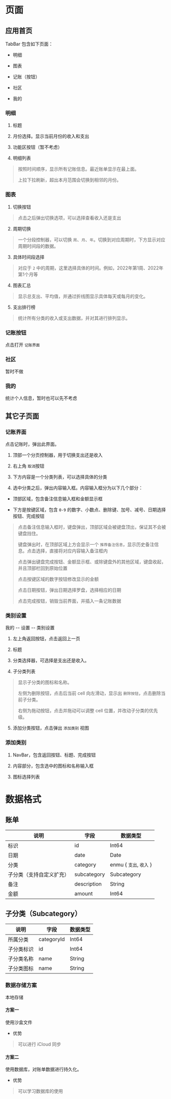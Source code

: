 # 页面

## 应用首页

TabBar 包含如下页面：

* 明细

* 图表

* 记账（按钮）

* 社区

* 我的

### 明细

1. 标题

2. 月份选择。显示当前月份的收入和支出

3. 功能区按钮（暂不考虑）

4. 明细列表

> 按照时间顺序，显示所有记账信息。最近账单显示在最上面。
> 
> 上拉下拉刷新，超出本月范围会切换到相邻的月份。

### 图表

1. 切换按钮

> 点击之后弹出切换选项，可以选择查看收入还是支出

2. 周期切换

> 一个分段控制器，可以切换 `周`、`月`、`年`。切换到对应周期时，下方显示对应周期时间段的数据。

3. 具体时间段选择

> 对应于 `2` 中的周期，这里选择具体的时间。例如，2022年第1周、2022年第1个月等

4. 图表汇总

> 显示总支出、平均值，并通过折线图显示具体每天或每月的变化。

5. 支出排行榜

> 统计所有分类的收入或支出数据，并对其进行排列显示。

### 记账按钮

点击打开 `记账界面`

### 社区

暂时不做

### 我的

统计个人信息，暂时也可以先不考虑

## 其它子页面

### 记账界面

点击记账时，弹出此界面。

1. 顶部一个分页控制器，用于切换支出还是收入

2. 右上角 `取消`按钮

3. 下方内容是一个分类列表，可以选择具体的分类

4. 选中分类之后，弹出内容输入框。内容输入框分为以下几个部分：

* 顶部区域，包含备注信息输入框和金额显示框

* 下方是按键区域，包含 `0-9` 的数字、小数点、删除键、加号、减号、日期选择按钮、完成按钮

> 点击备注信息输入框时，键盘弹出，顶部区域会被键盘顶出，保证其不会被键盘挡住。
>
> 键盘弹出时，在顶部区域上方会显示一个 `推荐备注信息`，显示历史备注信息。点击选择，直接将对应内容输入备注框内
>
> 点击弹出键盘完成按钮、金额显示框、或除键盘外的其他区域，键盘收起，并且顶部栏回到原始位置
>
> 点击按键区域的数字按钮修改显示的金额
>
> 点击日期按钮，弹出日期选择罗盘，选择相应的日期
>
> 点击完成按钮，销毁当前界面，并插入一条记账数据

### 类别设置

我的 -- 设置 -- 类别设置

1. 左上角返回按钮，点击返回上一页

2. 标题

3. 分类选择器，可选择是支出还是收入。

4. 子分类列表

> 显示子分类的图标和名称。
>
> 左侧为删除按钮，点击后当前 cell 向左滑动，显示出 `删除按钮`，点击删除当前子分类。
>
> 右侧为拖动按钮，点击并拖动可以调整 cell 位置，并改动子分类的优先级。

5. 添加分类按钮，点击弹出 `添加类别` 视图

### 添加类别

1. NavBar，包含返回按钮、标题、完成按钮

2. 内容部分，包含选中的图标和名称输入框

3. 图标选择列表 

# 数据格式

## 账单

| 说明 | 字段 | 数据类型 |
| --- | --- | --- |
| 标识 | id | Int64 |
| 日期 | date | Date |
| 分类 | category | enmu { `支出`, `收入` } |
| 子分类（支持自定义扩充） | subcategory | Subcategory |
| 备注 | description | String |
| 金额 | amount | Int64 |

## 子分类（Subcategory）

| 说明 | 字段 | 数据类型 |
| --- | --- | --- |
| 所属分类 | categoryId | Int64 |
| 子分类标识 | id | Int64 |
| 子分类名称 | name | String |
| 子分类图标 | name | String |

### 数据存储方案

本地存储

#### 方案一

使用沙盒文件

* 优势

> 可以进行 iCloud 同步

#### 方案二

使用数据库，对账单数据进行持久化。

* 优势

> 可以学习数据库的使用